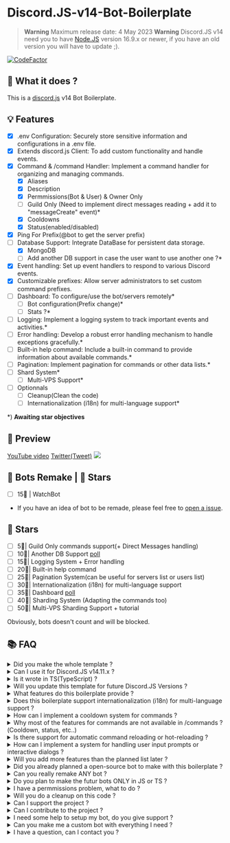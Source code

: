 # Discord.JS-v14-Bot-Boilerplate

> **Warning** Maximum release date: 4 May 2023
> **Warning** Discord.JS v14 need you to have [Node.JS](https://nodejs.org/en) version 16.9.x or newer, if you have an old version you will have to update ;).

[![CodeFactor](https://www.codefactor.io/repository/github/thehelltower/discord.js-v14-bot-boilerplate/badge)](https://www.codefactor.io/repository/github/thehelltower/discord.js-v14-bot-boilerplate)

## 📜 What it does ?

This is a [discord.js](https://github.com/discordjs/discord.js) v14 Bot Boilerplate.

## 💡 Features

- [x] .env Configuration: Securely store sensitive information and configurations in a .env file.
- [x] Extends discord.js Client: To add custom functionality and handle events.
- [x] Command & /command Handler: Implement a command handler for organizing and managing commands.
    - [x] Aliases
    - [x] Description
    - [x] Permmissions(Bot & User) & Owner Only
    - [ ] Guild Only (Need to implement direct messages reading + add it to "messageCreate" event)*
    - [x] Cooldowns
    - [x] Status(enabled/disabled)
- [x] Ping For Prefix(@bot to get the server prefix)
- [ ] Database Support: Integrate DataBase for persistent data storage.
    - [x] MongoDB
    - [ ] Add another DB support in case the user want to use another one ?*
- [x] Event handling: Set up event handlers to respond to various Discord events.
- [x] Customizable prefixes: Allow server administrators to set custom command prefixes.
- [ ] Dashboard: To configure/use the bot/servers remotely*
    - [ ] Bot configuration(Prefix change)*
    - [ ] Stats ?*
- [ ] Logging: Implement a logging system to track important events and activities.*
- [ ] Error handling: Develop a robust error handling mechanism to handle exceptions gracefully.*
- [ ] Built-in help command: Include a built-in command to provide information about available commands.*
- [ ] Pagination: Implement pagination for commands or other data lists.*
- [ ] Shard System*
    - [ ] Multi-VPS Support*
    
- [ ] Optionnals
    - [ ] Cleanup(Clean the code)
    - [ ] Internationalization (i18n) for multi-language support*

*) **Awaiting star objectives**

## 🎥 Preview

[YouTube video](https://www.youtube.com/watch?v=mULwjLoWoM8)
[Twitter(Tweet)](https://twitter.com/TheHellTower/status/1664408125837852679)
[![](https://i.imgur.com/bteV0pB.png)](https://www.youtube.com/watch?v=mULwjLoWoM8)

## 🤖 Bots Remake | 🌟 Stars
- [ ] 15🌟 | WatchBot
- If you have an idea of bot to be remade, please feel free to [open a issue](https://github.com/TheHellTower/Discord.JS-v14-Bot-Boilerplate/issues/new?title=Bot%20Remake).


## 🌟 Stars

- [ ] 5🌟| Guild Only commands support(+ Direct Messages handling)
- [ ] 10🌟| Another DB Support [poll](https://strawpoll.com/polls/QrgebdEp2Zp)
- [ ] 15🌟| Logging System + Error handling
- [ ] 20🌟| Built-in help command
- [ ] 25🌟| Pagination System(can be useful for servers list or users list)
- [ ] 30🌟| Internationalization (i18n) for multi-language support
- [ ] 35🌟| Dashboard [poll](https://strawpoll.com/polls/GJn47pBK3yz)
- [ ] 40🌟| Sharding System (Adapting the commands too)
- [ ] 50🌟| Multi-VPS Sharding Support + tutorial

Obviously, bots doesn't count and will be blocked.


## 📚 FAQ

<details>
    <summary>
        Did you make the whole template ?
    </summary>
    No.
</details>
<details>
    <summary>
        Can I use it for Discord.JS v14.11.x ?
    </summary>
    Yes, but you are not limited to this version if you know how to use a documentation, their documentation can be found https://old.discordjs.dev/#/docs/discord.js/main/general/welcome.
</details>
<details>
    <summary>
        Is it wrote in TS(TypeScript) ?
    </summary>
    No, but you are free to rewrite it in TS and either open a PR or keep it for yourself I don't mind maintaining it in TS if someone rewrite it.
</details>
<details>
    <summary>
        Will you update this template for future Discord.JS Versions ?
    </summary>
    Yes, but I might stop anytime it depend mostly on the users.
</details>
<details>
    <summary>
        What features do this boilerplate provide ?
    </summary>
    Well, if you scroll up a bit you can see the features list of https://github.com/TheHellTower/Discord.JS-v14-Bot-Boilerplate#-features
</details>
<details>
    <summary>
        Does this boilerplate support internationalization (i18n) for multi-language support ?
    </summary>
    For the moment, no. But it might come with some time.
</details>
<details>
    <summary>
        How can I implement a cooldown system for commands ?
    </summary>
    You don't need to do it, one small and basic exist already. You might want to tae a look at the "example.js" in the "Commands" folder
</details>
<details>
    <summary>
        Why most of the features for commands are not available in /commands ?(Cooldown, status, etc..)
    </summary>
    I got very lazy but feel free to open a PR if you want to add them it should be easy you have the example already(even if it's not perfect) :)
</details>
<details>
    <summary>
        Is there support for automatic command reloading or hot-reloading ?
    </summary>
    Yup, you can use the "reload" command for it ! (It will clear the console too if you don't modify the code)
</details>
<details>
    <summary>
        How can I implement a system for handling user input prompts or interactive dialogs ?
    </summary>
    You can take a look at this command(prefix: https://github.com/TheHellTower/Discord-Bot-List/blob/master/src/Commands/Administration/Prefix.js ) to get a example using dialog and button !
</details>
<details>
    <summary>
        Will you add more features than the planned list later ?
    </summary>
    No, this will only be a boilerplate. However, I will use it for open-source bots that will, have different features ! So feel free to follow me to be notified when a bot get published !
</details>
<details>
    <summary>
        Did you already planned a open-source bot to make with this boilerplate ?
    </summary>
    Yes, maybe I should not say it that "loudly" as the code isn't really clean or well structured there for the moment, but I plan to remake the popular WatchBot !

    Note: I have no intention on breaking or harm their business so I will not include any payment system for the dashboard and directly add the VIP features(also take in note that I will not remake ALL their features for obvious reasons, I said I have no intention on breakinr or harm their business).
</details>
<details>
    <summary>
        Can you really remake ANY bot ?
    </summary>
    Yes and no, it fully depend on you, if you have unrealistic dead-lines for example it will be impossible to achieve your goal.. but yeah otherwise if you are someone realistic it's possible to remake mostly any bot (not ALL due to some obvious reasons, private API usages for official game bots, etc..) !
</details>
<details>
    <summary>
        Do you plan to make the futur bots ONLY in JS or TS ?
    </summary>
    Yes and no, it would depend on a poll, I planned to open a Discord server for polls, etc.. about future open-source repositories(bots, etc..) (or even closed-source projects), it mean you would be able to propose bots to remake + their language(either JS or TS or Both)
</details>
<details>
    <summary>
        I have a permmissions problem, what to do ?
    </summary>
    Well yeah I used the oldly used "Bitwise Permission Flags", I'm not sure if it fork in the template right now as I did all my tests in a guild I own. In the worst case you still can take a look at this: https://discord-api-types.dev/api/discord-api-types-payloads/common#PermissionFlagsBits to get supported flags version :)
</details>
<details>
    <summary>
        Will you do a cleanup on this code ?
    </summary>
    Well, good question.. I'm not sure yet as I might just use it for futur open-source bot and cleanup in their respective repository. But it should be done if I get enough motivation.
</details>
<details>
    <summary>
        Can I support the project ?
    </summary>
    Yes, you can either "sponsor" me with the button on my profile or donate by going there: https://github.com/TheHellTower#-support-my-work and read, if you want to donate through PayPal you can add me on Discord, click here to see my Discord: https://github.com/TheHellTower#-socials.
</details>
<details>
    <summary>
        Can I contribute to the project ?
    </summary>
    Yes, feel free to fork it, updated it as you wish as long as you don't break it and open a PR that will be reviewed !
</details>
<details>
    <summary>
        I need some help to setup my bot, do you give support ?
    </summary>
    Yes and no, I can't just do that and see a bunch of people in my DMs to setup their bot. However, I can do it for:
    - 5€) "Support the first 48 hours"
    - 25€) "Support the first 2 weeks" 
    - 50€) "Support the first month*"

    Note: The support is only for this code base, if you haven't altered the structure too much(Code cleanup doesn't count as too much altered), no other code in your bot such as a command you added.
    *) Include code support even for commands you added.

    Or you also can be patient and wait a few months for me to make the wiki as it's not planned for now.
</details>
<details>
    <summary>
        Can you make me a custom bot with everything I need ?
    </summary>
    Yes and no, like I said above, I can't just do that and see a bunch of people in my DMs to setup their bot. However, You can send me an email at: "thehelltower@tuta.io" with your offer(price + details such as features, commands, db system, etc..)

    Note: Support for the first month included(more if the offer nice).
</details>
<details>
    <summary>
        I have a question, can I contact you ?
    </summary>
    Yes you can either by opening a issue: https://github.com/TheHellTower/Discord.JS-v14-Bot-Boilerplate/issues/new or send me an email at: "thehelltower@tuta.io" or contact me on one of my socials here: https://github.com/TheHellTower#-socials

    Note: Only for questions no code support.
</details>